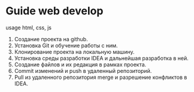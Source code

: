 # Guide web develop
usage html, css, js

1. Создание проекта на github.
2. Установка Git и обучение работы с ним.
3. Клонирование проекта на локальную машину.
4. Установка среды разработки IDEA и дальнейшая разработка в ней.
5. Создание файлов и их редакция в рамках проекта.
6. Commit изменений и push в удаленный репозиторий.
7. Pull из удаленного репозитория merge и разрешение конфликтов в IDEA.
